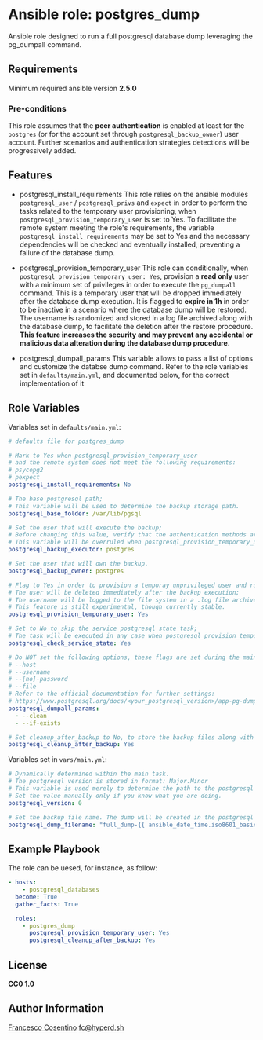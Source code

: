 # Ansible role: postgres_dump

Ansible role designed to run a full postgresql database dump leveraging the pg_dumpall command.

## Requirements

Minimum required ansible version **2.5.0**

### Pre-conditions

This role assumes that the **peer authentication** is enabled at least for the `postgres` (or for the account set through `postgresql_backup_owner`) user account. Further scenarios and authentication strategies detections will be progressively added.

## Features

- postgresql_install_requirements
This role relies on the ansible modules `postgresql_user` / `postgresql_privs` and `expect` in order to perform the tasks related to the temporary user provisioning, when `postgresql_provision_temporary_user` is set to Yes.
To facilitate the remote system meeting the role's requirements, the variable `postgresql_install_requirements` may be set to Yes and the necessary dependencies will be checked and eventually installed, preventing a failure of the database dump.

- postgresql_provision_temporary_user
This role can conditionally, when `postgresql_provision_temporary_user: Yes`, provision a **read only** user with a minimum set of privileges in order to execute the `pg_dumpall` command. This is a temporary user that will be dropped immediately after the database dump execution. It is flagged to **expire in 1h** in order to be inactive in a scenario where the database dump will be restored. The username is randomized and stored in a log file archived along with the database dump, to facilitate the deletion after the restore procedure.
**This feature increases the security and may prevent any accidental or malicious data alteration during the database dump procedure.**

- postgresql_dumpall_params
This variable allows to pass a list of options and customize the databse dump command. Refer to the role variables set in `defaults/main.yml`, and documented below, for the correct implementation of it

## Role Variables

Variables set in `defaults/main.yml`:

```yaml
# defaults file for postgres_dump

# Mark to Yes when postgresql_provision_temporary_user
# and the remote system does not meet the following requirements:
# psycopg2
# pexpect
postgresql_install_requirements: No

# The base postgresql path;
# This variable will be used to determine the backup storage path.
postgresql_base_folder: /var/lib/pgsql

# Set the user that will execute the backup;
# Before changing this value, verify that the authentication methods are compatible with your strategy.
# This variable will be overruled when postgresql_provision_temporary_user is set to Yes.
postgresql_backup_executor: postgres

# Set the user that will own the backup.
postgresql_backup_owner: postgres

# Flag to Yes in order to provision a temporay unprivileged user and run the pg_dumpall with it;
# The user will be deleted immediately after the backup execution;
# The username will be logged to the file system in a .log file archived with the backup.
# This feature is still experimental, though currently stable.
postgresql_provision_temporary_user: Yes

# Set to No to skip the service postgresql state task;
# The task will be executed in any case when postgresql_provision_temporary_user is flagged to Yes
postgresql_check_service_state: Yes

# Do NOT set the following options, these flags are set during the main task executions and cannot be overruled
# --host
# --username
# --[no]-password
# --file
# Refer to the official documentation for further settings: 
# https://www.postgresql.org/docs/<your_postgresql_version>/app-pg-dumpall.html
postgresql_dumpall_params:
  - --clean
  - --if-exists

# Set cleanup_after_backup to No, to store the backup files along with the compressed version.
postgresql_cleanup_after_backup: Yes
```

Variables set in `vars/main.yml`:

```yaml
# Dynamically determined within the main task.
# The postgresql version is stored in format: Major.Minor
# This variable is used merely to determine the path to the postgresql backups folder;
# Set the value manually only if you know what you are doing.
postgresql_version: 0

# Set the backup file name. The dump will be created in the postgresql default backups folder.
postgresql_dump_filename: "full_dump-{{ ansible_date_time.iso8601_basic_short }}.sql"
```

## Example Playbook

The role can be uesed, for instance, as follow:

```yaml
- hosts:
    - postgresql_databases
  become: True
  gather_facts: True

  roles:
    - postgres_dump
      postgresql_provision_temporary_user: Yes
      postgresql_cleanup_after_backup: Yes
 ```

## License

**CC0 1.0**

## Author Information

[Francesco Cosentino](https://www.linkedin.com/in/francesco-cosentino/) <fc@hyperd.sh>
